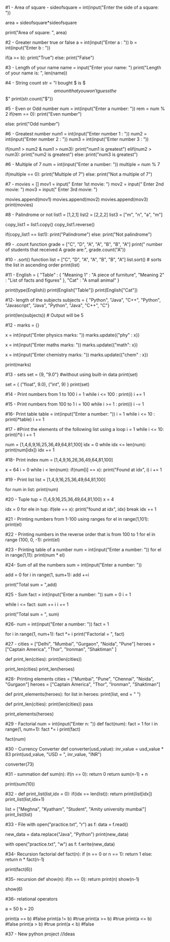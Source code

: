 #1 - Area of square -
sideofsquare = int(input("Enter the side of a square: "))

area = sideofsquare*sideofsquare

print("Area of square: ", area)

#2 - Greater number true or false 
a = int(input("Enter a : "))
b = int(input("Enter b : "))

if(a >= b):
    print("True")
else:
    print("False")

#3 - Length of your name
name = input("Enter your name: ")
print("Length of your name is: ", len(name))

#4 - String count
str = "I bought $ is $$$ amount that you won't guess the $$$"
print(str.count("$"))

#5 - Even or Odd number 
num = int(input("Enter a number: "))
rem = num % 2
if(rem == 0):
     print("Even number")

else:
    print("Odd number")


#6 - Greatest number
num1 = int(input("Enter number 1 : "))
num2 = int(input("Enter number 2 : "))
num3 = int(input("Enter number 3 : "))

if(num1 > num2 & num1 > num3):
    print("num1 is greatest")
elif(num2 > num3):
    print("num2 is greatest")
else:
    print("num3 is greatest")


#6 - Multiple of 7 
num = int(input("Enter a number: "))
multiple = num % 7

if(multiple == 0):
    print("Multiple of 7")
else:
    print("Not a multiple of 7")


#7 - 
movies = []
mov1 = input(" Enter 1st movie: ")
mov2 = input(" Enter 2nd movie: ")
mov3 = input(" Enter 3rd movie: ")

movies.append(mov1)
movies.append(mov2)
movies.append(mov3)
print(movies)

#8 - Palindrome or not
list1 = [1,2,1]
list2 = [2,2,2]
list3 = ["m", "n", "a", "m"]

copy_list1 = list1.copy()
copy_list1.reverse()

if(copy_list1 == list1):
    print("Palindrome")
else:
    print("Not palindrome")

#9 - .count function
grade = ["C", "D", "A", "A", "B", "B", "A"]
print(" number of students that received A grade are:", grade.count("A"))

#10 - .sort() function
list = ["C", "D", "A", "A", "B", "B", "A"]
list.sort() # sorts the list in ascending order 
print(list)

#11 - 
English = {
    "Table" : {
        "Meaning 1" : "A piece of furniture",
        "Meaning 2" : "List of facts and figures"
    },
    "Cat" : "A small animal"
}

print(type(English))
print(English["Table"])
print(English["Cat"])


#12- length of the subjects 
subjects = { "Python", "Java", "C++", "Python", "Javascript", "Java", "Python", "Java", "C++", "C"}

print(len(subjects)) # Output will be 5 


#12 - 
marks = {}

x = int(input("Enter physics marks: "))
marks.update({"phy" : x})

x = int(input("Enter maths marks: "))
marks.update({"math": x})

x = int(input("Enter chemistry marks: "))
marks.update({"chem" : x})

print(marks)

#13 - sets
set = {9, "9.0"} #without using built-in data 
print(set)

set = {
    ("float", 9.0),
    ("int", 9)
}
print(set)

#14 - Print numbers from 1 to 100
i = 1
while i <= 100 :
    print(i)
    i += 1

#15 - Print numbers from 100 to 1
i = 100
while i >= 1 :
    print(i)
    i -= 1

#16- Print table 
table = int(input("Enter a number: "))
i = 1
while i <= 10 :
    print(i*table)
    i += 1

#17 - #Print the elements of the following list using a loop 
i = 1
while i <= 10:
    print(i*i)
    i += 1

num = [1,4,6,9,16,25,36,49,64,81,100]
idx = 0
while idx <= len(num):
    print(num[idx])
    idx += 1

#18- Print index 
num = [1,4,9,16,26,36,49,64,81,100]

x = 64
i = 0
while i < len(num):
    if(num[i] == x):
     print("Found at idx", i)
    i += 1
    
#19 - Print list
list = [1,4,9,16,25,36,49,64,81,100]

for num in list: 
    print(num)

#20 - Tuple
tup = (1,4,9,16,25,36,49,64,81,100)
x = 4

idx = 0
for ele in tup:
    if(ele == x):
        print("found at idx", idx)
        break 
    idx += 1

#21 - Printing numbers from 1-100 using ranges
for el in range(1,101):
    print(el)

#22 - Printing numbers in the reverse order that is from 100 to 1
for el in range (100, 0, -1):
    print(el)

#23 - Printing table of a number 
num = int(input("Enter a number: "))
for el in range(1,11):
    print(num * el)

#24- Sum of all the numbers 
sum = int(input("Enter a number: "))

add = 0
for i in range(1, sum+1):
    add +=i
   
print("Total sum = ",add)

#25 - Sum 
fact = int(input("Enter a number: "))
sum = 0
i = 1

while i <= fact:
    sum += i
    i += 1

print("Total sum = ", sum)

#26- 
num = int(input("Enter a number: "))
fact = 1

for i in range(1, num+1):
    fact *= i
print("Factorial = ", fact)

#27 - 
cities = ["Delhi", "Mumbai", "Gurgaon", "Noida", "Pune"]
heroes = ["Captain America", "Thor", "Ironman", "Shaktiman" ]

def print_len(cities):
    print(len(cities))

print_len(cities)
print_len(heroes)

#28- Printing elements
cities = ["Mumbai", "Pune", "Chennai", "Noida", "Gurgaon"]
heroes = ["Captain America", "Thor", "Ironman", "Shaktiman"]

def print_elements(heroes):
    for list in heroes:
        print(list, end = " ")


def print_len(cities):
    print(len(cities))
    pass 

print_elements(heroes)

#29 - Factorial 
num = int(input("Enter n: "))
def fact(num):
    fact = 1
    for i in range(1, num+1):
        fact *= i
    print(fact)

fact(num)

#30 - Currency Converter
def converter(usd_value):
    inr_value = usd_value * 83
    print(usd_value, "USD = ", inr_value, "INR")

converter(73)


#31 - summation
def sum(n):
    if(n == 0):
        return 0
    return sum(n-1) + n

print(sum(10))

#32 - 
def print_list(list,idx = 0):
    if(idx == len(list)):
        return 
    print(list[idx])
    print_list(list,idx+1)

list = ["Meghna", "Kyatham", "Student", "Amity university mumbai"]
print_list(list)

#33 - File 
with open("practice.txt", "r") as f:
     data = f.read()

new_data = data.replace("Java", "Python")
print(new_data)

with open("practice.txt", "w") as f:
     f.write(new_data)

#34- Recursion factorial
def fact(n):
    if (n == 0 or n == 1):
        return 1
    else:
        return n * fact(n-1)

print(fact(6))

#35- recursion
def show(n):
    if(n == 0):
        return
    print(n)
    show(n-1)

show(6)

#36- relational operators

a = 50
b = 20

print(a == b) #false
print(a != b) #true
print(a >= b) #true
print(a <= b) #false
print(a > b)  #true
print(a < b)  #false

#37 - New python project 
//Ideas







